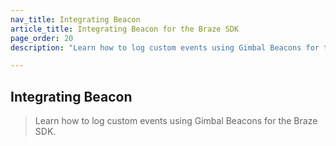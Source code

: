 ```yaml
---
nav_title: Integrating Beacon
article_title: Integrating Beacon for the Braze SDK
page_order: 20
description: "Learn how to log custom events using Gimbal Beacons for the Braze SDK."

---
```


## Integrating Beacon

> Learn how to log custom events using Gimbal Beacons for the Braze SDK.

